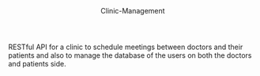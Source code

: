 <HEADER> Clinic-Management </HEADER>
<subheader> RESTful API for a clinic to schedule meetings between doctors and their patients and also to manage the database of the users on both the doctors and patients side. </subheader>
